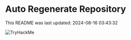 # Auto Regenerate Repository

This README was last updated: 2024-08-16 03:43:32

 ![TryHackMe](https://tryhackme.com/badge/533634)